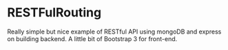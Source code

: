 # RESTFulRouting
Really simple but nice example of RESTful API using mongoDB and express on building backend. A little bit of Bootstrap 3 for front-end.
